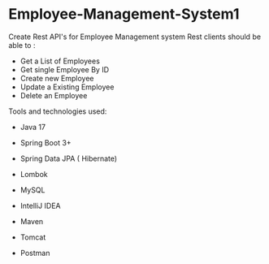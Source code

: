 # Employee-Management-System1
Create Rest API's for Employee Management system
Rest clients should be able to :
- Get a List of Employees
- Get single Employee By ID
- Create new Employee
- Update a Existing Employee
- Delete an Employee

Tools and technologies used:

- Java 17

- Spring Boot 3+

- Spring Data JPA ( Hibernate)

- Lombok

- MySQL

- IntelliJ IDEA

- Maven

- Tomcat

- Postman

